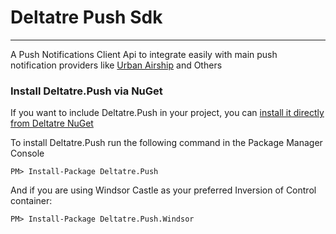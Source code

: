 # Deltatre Push Sdk
---

A Push Notifications Client Api to integrate easily with main push notification providers like [Urban Airship](https://www.urbanairship.com/) and Others

### Install Deltatre.Push via NuGet

If you want to include Deltatre.Push in your project, you can [install it directly from Deltatre NuGet](http://nuget.deltatre.it/packages/Deltatre.Push/)

To install Deltatre.Push run the following command in the Package Manager Console

```
PM> Install-Package Deltatre.Push
```

And if you are using Windsor Castle  as your preferred Inversion of Control container:

```
PM> Install-Package Deltatre.Push.Windsor
```